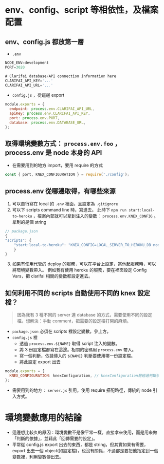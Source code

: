 # env、config、script 等相依性，及檔案配置

## env、config.js 都放第一層

- `.env`

```jsx
NODE_ENV=development
PORT=3020

# Clarifai database/API connection information here
CLARIFAI_API_KEY='...'
CLARIFAI_API_URL='...'
```

- `config.js` ，從這邊 export

```jsx
module.exports = {
  endpoint: process.env.CLARIFAI_API_URL,
  apiKey: process.env.CLARIFAI_API_KEY,
  port: process.env.PORT,
  database: process.env.DATABASE_URL,
};
```

## 取得環境變數方式： `process.env.foo` ，process.env 是 node 本身的 API

- 在需要用到的地方 import，要用 require 的方式

```jsx
const { port, KNEX_CONFIGURATION } = require('./config');
```

## process.env 從哪邊取得，有哪些來源

1. 可以自行寫在 local 的 `.env` 裡面，且設定為 `.gitignore`
2. 可以下 scripts command line 時，寫進去。
   此時下 `npm run start:local-to-heroku` ，檔案內部就可以拿到注入的變數： `process.env.KNEX_CONFIG` 。拿到的是個 string

```jsx
// package.json
{
"scripts": {
	"start:local-to-heroku": "KNEX_CONFIG=LOCAL_SERVER_TO_HEROKU_DB nodemon -r dotenv/config server.js",
	}
}
```

3. 如果有使用代管的 deploy 的服務，可以在平台上設定，當他起服務時，可以將環境變數帶入。
   例如我有使用 heroku 的服務，要在裡面設定 Config Vars，把 clarifai 相關的變數都設定進去。

## 如何利用不同的 scripts 自動使用不同的 knex 設定檔？

> 因為我有 3 種不同的 server 連 database 的方式，需要使用不同的設定檔。想解決：手動 comment，把需要的設定檔打開的麻煩。

- `package.json` 必須在 scripts 裡設定變數。參上方。
- `config.js` 裡
  - 透過 `process.env.${NAME}` 取得 script 注入的變數。
  - 將 3 份設定檔都寫在這邊。相關的密碼用 `process.env` 帶入。
  - 寫一個判斷，依據傳入的 `${NAME}` 判斷要使用哪一份設定檔。
  - 將此設定 export 出去

```jsx
module.exports = {
  KNEX_CONFIGURATION: knexConfiguration, // knexConfiguration是經過判斷後得到的設定檔
};
```

- 需要用到的地方： `server.js` 引用。使用 require 搭配路徑，傳統的 node 引入方式。

# 環境變數應用的結論

- 這邊想比較久的原因：環境變數不是像平常一樣，直接拿來使用，而是用來做「判斷的依據」，並藉此「回傳需要的設定」。
- 平常從 config.js export 出去的東西，都是 string，但其實如果有需要，export 出去一個 object(如設定檔)，也沒有關係，不過都是要把他指定到一個變數裡，利用變數傳出去。
